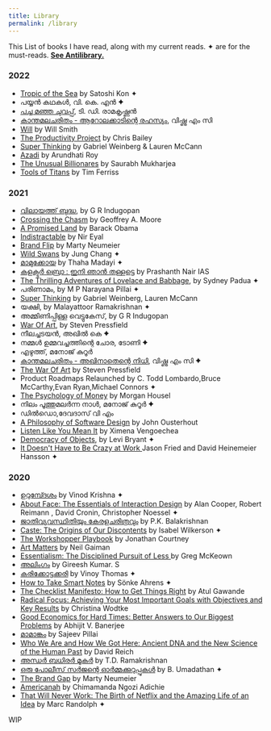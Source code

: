 ```yaml
---
title: Library
permalink: /library
---
```

This List of books I have read, along with my current reads. ✦ are for the must-reads. <a href="/antilibrary"><b>See Antilibrary.</b></a>

### 2022
- [Tropic of the Sea](https://amzn.to/3oJK6w0) by Satoshi Kon ✦
- പയ്യൻ കഥകൾ, വി. കെ. എൻ  ✦
- [പച്ച മഞ്ഞ ചുവപ്പ്](https://amzn.to/3HIlCKW), ടി. ഡി. രാമകൃഷ്ണൻ 
- [കാന്തമലചരിതം - ആറോലക്കാടിന്റെ രഹസ്യം](https://amzn.to/3AUWWw1), വിഷ്ണു എം സി
- [Will](https://amzn.to/3KrhfoD) by Will Smith
- [The Productivity Project](https://amzn.to/3tKHLm0) by Chris Bailey
- [Super Thinking](https://amzn.to/3wY89KH) by Gabriel Weinberg & Lauren McCann
- [Azadi](https://amzn.to/3atJTsx) by Arundhati Roy
- [The Unusual Billionares](https://amzn.to/3wS1bqR) by Saurabh Mukharjea
- [Tools of Titans](https://amzn.to/3LZcbYK) by Tim Ferriss
### 2021 
- [വിലായത്ത് ബുദ്ധ](https://buybooks.mathrubhumi.com/product/vilayath-budha/), by G R Indugopan
- [Crossing the Chasm](https://amzn.to/36x4kzQ) by Geoffrey A. Moore
- [A Promised Land](https://amzn.to/3rf1ckc) by Barack Obama
- [Indistractable](https://amzn.to/2TCEarH) by Nir Eyal
- [Brand Flip](https://amzn.to/2Ue1OeN) by Marty Neumeier
- [Wild Swans](https://amzn.to/3vrJ34o) by Jung Chang ✦
- [മാമുക്കോയ](https://www.amazon.in/MAMUKKOYA-THAHA-MADAI/dp/8126414529) by Thaha Madayi ✦
- [കളക്ടർ ബ്രൊ : ഇനി ഞാൻ തള്ളട്ടെ](https://amzn.to/3BYh28Q) by Prashanth Nair IAS
- [The Thrilling Adventures of Lovelace and Babbage](https://amzn.to/3ib7nUt), by Sydney Padua ✦
- പരിണാമം, by M P Narayana Pillai ✦
- [Super Thinking](https://amzn.to/2V6rNp9) by Gabriel Weinberg, Lauren McCann
- യക്ഷി, by Malayattoor Ramakrishnan ✦
- അമ്മിണിപ്പിള്ള വെട്ടുകേസ്, by G R Indugopan
- [War Of Art](https://amzn.to/3x8JMIl), by Steven Pressfield
- നീലച്ചടയന്‍, അഖില്‍ കെ ✦
- നമ്മള്‍ ഉമ്മവച്ചത്തിന്റെ ചോര, ടോണി ✦
- എഴുത്ത്, മനോജ് കുറൂര്‍
- [കാന്തമലചരിതം - അഖിനാതെന്റെ നിധി](https://amzn.to/3AUWWw1), വിഷ്ണു എം സി ✦
- [The War Of Art](https://amzn.to/3ro2kF7) by Steven Pressfield
- Product Roadmaps Relaunched by C. Todd Lombardo,Bruce McCarthy,Evan Ryan,Michael Connors ✦
- [The Psychology of Money](https://amzn.to/3L2XiFG) by Morgan Housel
- നിലം പൂത്തുമലർന്ന നാൾ, മനോജ് കുറൂർ ✦
- ഡില്‍ഡൊ,ദേവദാസ് വി എം
- [A Philosophy of Software Design](https://amzn.to/34sLFXY) by John Ousterhout
- [Listen Like You Mean It](https://amzn.to/3IYuWKV) by Ximena Vengoechea
- [Democracy of Objects](http://openhumanitiespress.org/books/download/Bryant_2011_Democracy-of-Objects.pdf), by Levi Bryant ✦
- [It Doesn't Have to Be Crazy at Work ](https://basecamp.com/books/calm) Jason Fried and David Heinemeier Hansson ✦

### 2020
- [ഉറുമ്പ്ദേശം](https://www.flipkart.com/urumb-desam/p/itm90dc38292cba6?pid=RBKFWBJ8PQW99GVN) by Vinod Krishna ✦
- [About Face: The Essentials of Interaction Design](https://amzn.to/38mFkvd) by Alan Cooper, Robert Reimann , David Cronin, Christopher Noessel ✦
- [ജാതിവ്യവസ്ഥിതിയും കേരളചരിത്രവും](https://amzn.to/38kdsYU) by P.K. Balakrishnan
- [Caste: The Origins of Our Discontents](https://amzn.to/2KEj9IS) by Isabel Wilkerson ✦
- [The Workshopper Playbook](https://www.workshopperplaybook.com/book-choice) by Jonathan Courtney
- [Art Matters](https://amzn.to/2KoRlZ5) by Neil Gaiman
- [Essentialism: The Disciplined Pursuit of Less ](https://amzn.to/3riMkSq) by Greg McKeown
- [അലിംഗം](https://amzn.to/3av2h2c) by Gireesh Kumar. S
- [കരിക്കോട്ടക്കരി](https://amzn.to/2KhatbI) by Vinoy Thomas ✦
- [How to Take Smart Notes](https://amzn.to/2Khaqwy) by Sönke Ahrens ✦
- [The Checklist Manifesto: How to Get Things Right](https://amzn.to/3rnSn8H) by Atul Gawande
- [Radical Focus: Achieving Your Most Important Goals with Objectives and Key Results](https://amzn.to/2LVPStS) by Christina Wodtke
- [Good Economics for Hard Times: Better Answers to Our Biggest Problems](https://amzn.to/3rfFJrY) by Abhijit V. Banerjee
- [മാമാങ്കം](https://amzn.to/3p95tVc) by Sajeev Pillai
- [Who We Are and How We Got Here: Ancient DNA and the New Science of the Human Past](https://amzn.to/3p95FUq) by David Reich
- [അന്ധര്‍ ബധിരര്‍ മൂകര്‍](https://amzn.to/34NEN4P) by T.D. Ramakrishnan
- [ഒരു പോലീസ് സര്‍ജന്റെ ഓര്‍മ്മക്കുറുപ്പുകള്‍](https://amzn.to/38kCg2V) by B. Umadathan ✦
- [The Brand Gap](https://amzn.to/2LKoeQj) by Marty Neumeier
- [Americanah](https://amzn.to/38o7B4D) by Chimamanda Ngozi Adichie
- [That Will Never Work: The Birth of Netflix and the Amazing Life of an Idea](https://amzn.to/34wG6ok) by Marc Randolph ✦

WIP
